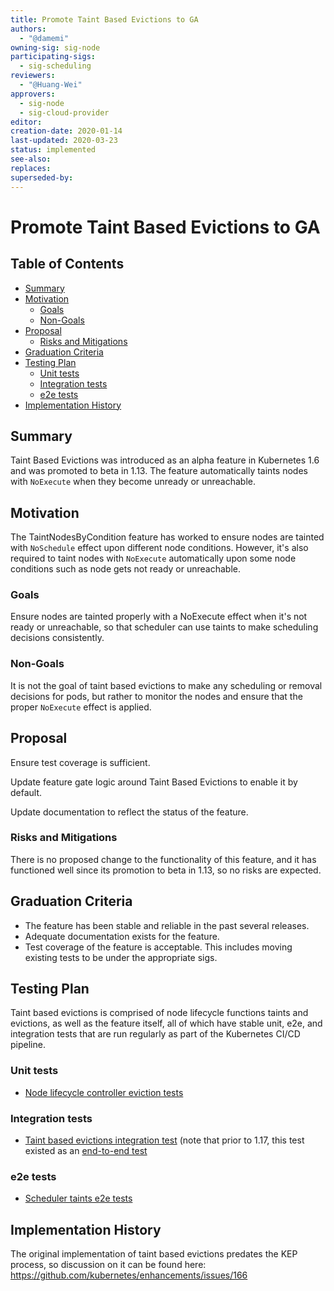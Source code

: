 ```yaml
---
title: Promote Taint Based Evictions to GA
authors:
  - "@damemi"
owning-sig: sig-node
participating-sigs:
  - sig-scheduling
reviewers:
  - "@Huang-Wei"
approvers:
  - sig-node
  - sig-cloud-provider
editor:
creation-date: 2020-01-14
last-updated: 2020-03-23
status: implemented
see-also:
replaces:
superseded-by:
---
```


# Promote Taint Based Evictions to GA

## Table of Contents

<!-- toc -->
- [Summary](#summary)
- [Motivation](#motivation)
  - [Goals](#goals)
  - [Non-Goals](#non-goals)
- [Proposal](#proposal)
  - [Risks and Mitigations](#risks-and-mitigations)
- [Graduation Criteria](#graduation-criteria)
- [Testing Plan](#testing-plan)
  - [Unit tests](#unit-tests)
  - [Integration tests](#integration-tests)
  - [e2e tests](#e2e-tests)
- [Implementation History](#implementation-history)
<!-- /toc -->

## Summary

Taint Based Evictions was introduced as an alpha feature in Kubernetes 1.6 and was promoted to
beta in 1.13. The feature automatically taints nodes with `NoExecute` when they become unready or
unreachable.

## Motivation

The TaintNodesByCondition feature has worked to ensure nodes are tainted with `NoSchedule` effect
upon different node conditions. However, it's also required to taint nodes with `NoExecute` automatically
upon some node conditions such as node gets not ready or unreachable.

### Goals

Ensure nodes are tainted properly with a NoExecute effect when it's not ready or unreachable, so that
scheduler can use taints to make scheduling decisions consistently.

### Non-Goals

It is not the goal of taint based evictions to make any scheduling or removal decisions for pods, but rather
to monitor the nodes and ensure that the proper `NoExecute` effect is applied.

## Proposal

Ensure test coverage is sufficient.

Update feature gate logic around Taint Based Evictions to enable it by default.

Update documentation to reflect the status of the feature.


### Risks and Mitigations

There is no proposed change to the functionality of this feature, and it has functioned 
well since its promotion to beta in 1.13, so no risks are expected.


## Graduation Criteria

* The feature has been stable and reliable in the past several releases.
* Adequate documentation exists for the feature.
* Test coverage of the feature is acceptable. This includes moving existing tests to be under the appropriate sigs.

## Testing Plan

Taint based evictions is comprised of node lifecycle functions taints and
evictions, as well as the feature itself, all of which have stable unit, e2e,
and integration tests that are run regularly as part of the Kubernetes CI/CD pipeline.

### Unit tests
* [Node lifecycle controller eviction tests](https://github.com/kubernetes/kubernetes/blob/47d5c3ef8d/pkg/controller/nodelifecycle/node_lifecycle_controller_test.go#L196)

### Integration tests
* [Taint based evictions integration test](https://github.com/kubernetes/kubernetes/blob/47d5c3ef8df2b1b26da739aec0ada15d41f20cf3/test/integration/scheduler/taint_test.go#L580) (note that prior to 1.17, this test existed as an [end-to-end test](https://github.com/kubernetes/kubernetes/blob/001f2cd2b553d06028c8542c8817820ee05d657f/test/e2e/scheduling/taint_based_evictions.go)

### e2e tests
* [Scheduler taints e2e tests](https://github.com/kubernetes/kubernetes/blob/v1.18.0-beta.1/test/e2e/scheduling/taints.go)

## Implementation History

The original implementation of taint based evictions predates the KEP process, so discussion on it can be found here: https://github.com/kubernetes/enhancements/issues/166

